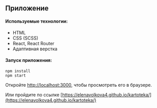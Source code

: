 ## Приложение

#### Используемые технологии:

- HTML
- CSS (SCSS)
- React, React Router
- Адаптивная верстка

#### Запуск приложения:

```
npm install
npm start
```

Откройте [http://localhost:3000](http://localhost:3000), чтобы просмотреть его в браузере.

Или пройдите по ссылке [https://elenavolkova4.github.io/kartoteka/](https://elenavolkova4.github.io/kartoteka/)
